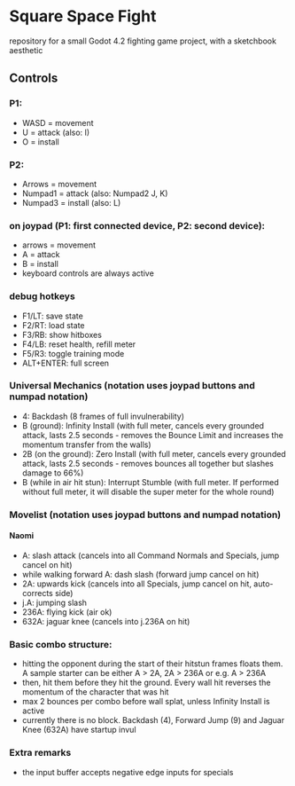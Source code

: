 # Square Space Fight
repository for a small Godot 4.2 fighting game project, with a sketchbook aesthetic

## Controls

### P1:
* WASD = movement
* U = attack (also: I)
* O = install

### P2:
* Arrows = movement
* Numpad1 = attack (also: Numpad2 J, K)
* Numpad3 = install (also: L)

### on joypad (P1: first connected device, P2: second device): 
* arrows = movement
* A = attack
* B = install
* keyboard controls are always active

### debug hotkeys
* F1/LT: save state
* F2/RT: load state
* F3/RB: show hitboxes
* F4/LB: reset health, refill meter
* F5/R3: toggle training mode
* ALT+ENTER: full screen

### Universal Mechanics (notation uses joypad buttons and numpad notation)
* 4: Backdash (8 frames of full invulnerability)
* B (ground): Infinity Install (with full meter, cancels every grounded attack, lasts 2.5 seconds - removes the Bounce Limit and increases the momentum transfer from the walls)
* 2B (on the ground): Zero Install (with full meter, cancels every grounded attack, lasts 2.5 seconds - removes bounces all together but slashes damage to 66%)
* B (while in air hit stun): Interrupt Stumble (with full meter. If performed without full meter, it will disable the super meter for the whole round) 

### Movelist (notation uses joypad buttons and numpad notation)
#### Naomi
* A: slash attack (cancels into all Command Normals and Specials, jump cancel on hit)
* while walking forward A: dash slash (forward jump cancel on hit)
* 2A: upwards kick (cancels into all Specials, jump cancel on hit, auto-corrects side)
* j.A: jumping slash
* 236A: flying kick (air ok)
* 632A: jaguar knee (cancels into j.236A on hit)

### Basic combo structure:
* hitting the opponent during the start of their hitstun frames floats them. A sample starter can be either A > 2A, 2A > 236A or e.g. A > 236A
* then, hit them before they hit the ground. Every wall hit reverses the momentum of the character that was hit 
* max 2 bounces per combo before wall splat, unless Infinity Install is active
* currently there is no block. Backdash (4), Forward Jump (9) and Jaguar Knee (632A) have startup invul

### Extra remarks
* the input buffer accepts negative edge inputs for specials

